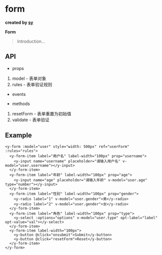 # form

**created by [sy](https://github.com/286506460)**

**Form**

> Introduction...

## API

* props

1. model - 表单对象
2. rules - 表单验证规则

* events


* methods

1. resetForm - 表单重置为初始值
2. validate - 表单验证

## Example

```
<y-form :model="user" style="width: 500px" ref="userForm" :rules="rules">
  <y-form-item label="用户名" label-width="100px" prop="username">
    <y-input name="username" placeholder="请输入用户名" v-model="user.username"></y-input>
  </y-form-item>
  <y-form-item label="年龄" label-width="100px" prop="age">
    <y-input name="age" placeholder="请输入年龄" v-model="user.age" type="number"></y-input>
  </y-form-item>
  <y-form-item label="性别" label-width="100px" prop="gender">
    <y-radio label="1" v-model="user.gender">男</y-radio>
    <y-radio label="2" v-model="user.gender">女</y-radio>
  </y-form-item>
  <y-form-item label="角色" label-width="100px" prop="type">
    <y-select :options="options" v-model="user.type" opt-label="label" opt-value="val"></y-select>
  </y-form-item>
  <y-form-item label-width="100px">
    <y-button @click="onsubmit">Submit</y-button>
    <y-button @click="resetForm">Reset</y-button>
  </y-form-item>
</y-form>
```
